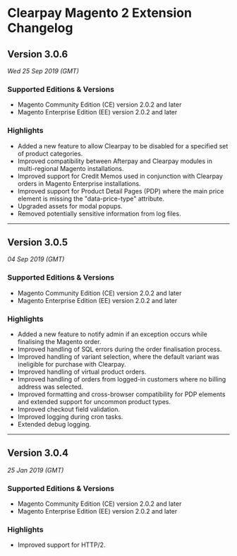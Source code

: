 # Clearpay Magento 2 Extension Changelog

## Version 3.0.6

_Wed 25 Sep 2019 (GMT)_
 
### Supported Editions & Versions

- Magento Community Edition (CE) version 2.0.2 and later
- Magento Enterprise Edition (EE) version 2.0.2 and later

### Highlights

- Added a new feature to allow Clearpay to be disabled for a specified set of product categories.
- Improved compatibility between Afterpay and Clearpay modules in multi-regional Magento installations.
- Improved support for Credit Memos used in conjunction with Clearpay orders in Magento Enterprise installations.
- Improved support for Product Detail Pages (PDP) where the main price element is missing the "data-price-type" attribute.
- Upgraded assets for modal popups.
- Removed potentially sensitive information from log files.

---

## Version 3.0.5

_04 Sep 2019 (GMT)_
 
### Supported Editions & Versions

- Magento Community Edition (CE) version 2.0.2 and later
- Magento Enterprise Edition (EE) version 2.0.2 and later

### Highlights

- Added a new feature to notify admin if an exception occurs while finalising the Magento order.
- Improved handling of SQL errors during the order finalisation process.
- Improved handling of variant selection, where the default variant was ineligible for purchase with Clearpay.
- Improved handling of virtual product orders.
- Improved handling of orders from logged-in customers where no billing address was selected.
- Improved formatting and cross-browser compatibility for PDP elements and extended support for uncommon product types.
- Improved checkout field validation.
- Improved logging during cron tasks.
- Extended debug logging.

---

## Version 3.0.4

_25 Jan 2019 (GMT)_
 
### Supported Editions & Versions

- Magento Community Edition (CE) version 2.0.2 and later
- Magento Enterprise Edition (EE) version 2.0.2 and later

### Highlights

- Improved support for HTTP/2.
